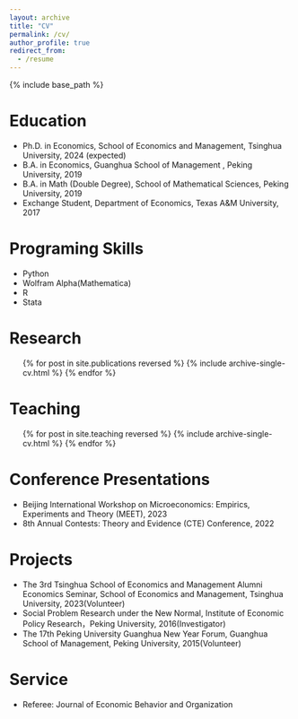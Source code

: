 ```yaml
---
layout: archive
title: "CV"
permalink: /cv/
author_profile: true
redirect_from:
  - /resume
---
```


{% include base_path %}

Education
======
* Ph.D. in Economics, School of Economics and Management, Tsinghua University, 2024 (expected)
* B.A. in Economics, Guanghua School of Management , Peking University, 2019
* B.A. in Math (Double Degree), School of Mathematical Sciences, Peking University, 2019
* Exchange Student, Department of Economics, Texas A&M University, 2017



Programing Skills
======
* Python
* Wolfram Alpha(Mathematica)
* R
* Stata

Research
======
  <ul>{% for post in site.publications reversed %}
    {% include archive-single-cv.html %}
  {% endfor %}</ul>
  
Teaching
======
  <ul>{% for post in site.teaching reversed %}
    {% include archive-single-cv.html %}
  {% endfor %}</ul>
  
Conference Presentations
======
* Beijing International Workshop on Microeconomics: Empirics, Experiments and Theory (MEET), 2023
* 8th Annual Contests: Theory and Evidence (CTE) Conference, 2022

Projects
======
* The 3rd Tsinghua School of Economics and Management Alumni Economics Seminar, School of Economics and Management, Tsinghua University, 2023(Volunteer)
* Social Problem Research under the New Normal, Institute of Economic Policy Research，Peking University, 2016(Investigator)
* The 17th Peking University Guanghua New Year Forum, Guanghua School of Management, Peking University, 2015(Volunteer)

Service
======
* Referee:
Journal of Economic Behavior and Organization
